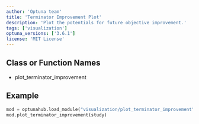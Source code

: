 ```yaml
---
author: 'Optuna team'
title: 'Terminator Improvement Plot'
description: 'Plot the potentials for future objective improvement.'
tags: ['visualization']
optuna_versions: ['3.6.1']
license: 'MIT License'
---
```


## Class or Function Names
- plot_terminator_improvement

## Example
```python
mod = optunahub.load_module("visualization/plot_terminator_improvement")
mod.plot_terminator_improvement(study)
```
